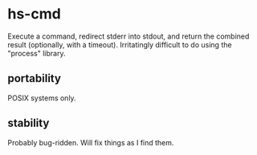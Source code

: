 # hs-cmd

Execute a command, redirect stderr into stdout, and return
the combined result (optionally, with a timeout). Irritatingly difficult to do
using the "process" library.

## portability

POSIX systems only.

## stability

Probably bug-ridden. Will fix things as I find them.

